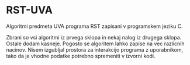 # RST-UVA
Algoritmi predmeta UVA programa RST zapisani v programskem jeziku C.

Zbrani so vsi algoritmi iz prvega sklopa in nekaj nalog iz drugega sklopa. Ostale dodam kasneje.
Pogosto se algoritem lahko zapise na vec razlicnih nacinov.
Nisem izgubljal prostora za interakcijo programa z uporabnikom, tako da je vhodne podatke potrebno spremeniti v izvorni kodi.
